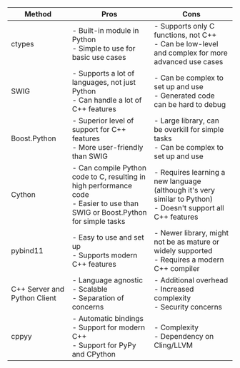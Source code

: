 | Method     | Pros                                                                                       | Cons                                                                                                    |
|------------|--------------------------------------------------------------------------------------------|---------------------------------------------------------------------------------------------------------|
| ctypes     | - Built-in module in Python<br>- Simple to use for basic use cases                         | - Supports only C functions, not C++<br>- Can be low-level and complex for more advanced use cases      |
| SWIG       | - Supports a lot of languages, not just Python<br>- Can handle a lot of C++ features       | - Can be complex to set up and use<br>- Generated code can be hard to debug                             |
| Boost.Python | - Superior level of support for C++ features<br>- More user-friendly than SWIG             | - Large library, can be overkill for simple tasks<br>- Can be complex to set up and use                |
| Cython     | - Can compile Python code to C, resulting in high performance code<br>- Easier to use than SWIG or Boost.Python for simple tasks | - Requires learning a new language (although it's very similar to Python)<br>- Doesn't support all C++ features |
| pybind11   | - Easy to use and set up<br>- Supports modern C++ features                                 | - Newer library, might not be as mature or widely supported<br>- Requires a modern C++ compiler         |
| C++ Server and Python Client | - Language agnostic<br>- Scalable<br>- Separation of concerns | - Additional overhead<br>- Increased complexity<br>- Security concerns |
| cppyy | - Automatic bindings<br>- Support for modern C++<br>- Support for PyPy and CPython | - Complexity<br>- Dependency on Cling/LLVM |
